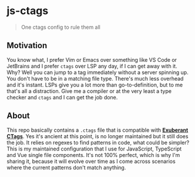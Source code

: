 # js-ctags

> One ctags config to rule them all

## Motivation

You know what, I prefer Vim or Emacs over something like VS Code or JetBrains and I prefer `ctags` over LSP any day, if I can get away with it.
Why? Well you can jump to a tag immediately without a server spinning up. You don't have to be in a matching file type. There's much less overhead
and it's instant. LSPs give you a lot more than go-to-definition, but to me that's all a distraction. Give me a compiler or at the very least
a type checker and `ctags` and I can get the job done.

## About

This repo basically contains a `.ctags` file that is compatible with [__Exuberant CTags__](https://ctags.sourceforge.net/). Yes it's ancient at this
point, is no longer maintained but it still does the job. It relies on regexes to find patterns in code, what could be simpler? This is my maintained
configuration that I use for JavaScript, TypeScript and Vue single file components. It's not 100% perfect, which is why I'm sharing it, because it
will evolve over time as I come across scenarios where the current patterns don't match anything.
